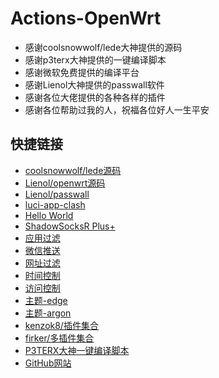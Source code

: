 # Actions-OpenWrt

- 感谢coolsnowwolf/lede大神提供的源码
- 感谢p3terx大神提供的一键编译脚本
- 感谢微软免费提供的编译平台
- 感谢Lienol大神提供的passwall软件
- 感谢各位大佬提供的各种各样的插件
- 感谢各位帮助过我的人，祝福各位好人一生平安



## 快捷链接

- [coolsnowwolf/lede源码](https://github.com/coolsnowwolf/lede.git)
- [Lienol/openwrt源码](https://github.com/Lienol/openwrt.git)
- [Lienol/passwall](https://github.com/Lienol/openwrt-package.git)
- [luci-app-clash](https://github.com/frainzy1477/luci-app-clash.git)
- [Hello World](https://github.com/jerrykuku/luci-app-vssr.git)
- [ShadowSocksR Plus+](https://github.com/fw876/helloworld.git)
- [应用过滤](https://github.com/destan19/OpenAppFilter.git)
- [微信推送](https://github.com/tty228/luci-app-serverchan.git)
- [网址过滤](https://github.com/lariboo/luci-app-control-weburl.git)
- [时间控制](https://github.com/lariboo/luci-app-control-mia.git)
- [访问控制](https://github.com/lariboo/luci-app-control-webrestriction.git)
- [主题-edge](https://github.com/garypang13/luci-theme-edge/tree/18.06)
- [主题-argon](https://github.com/jerrykuku/luci-theme-argon/tree/18.06)
- [kenzok8/插件集合](https://github.com/kenzok8/openwrt-packages.git)
- [firker/多插件集合](https://github.com/firker/diy-ziyong.git)
- [P3TERX大神一键编译脚本](https://github.com/P3TERX/Actions-OpenWrt)
- [GitHub网站](https://github.com)
